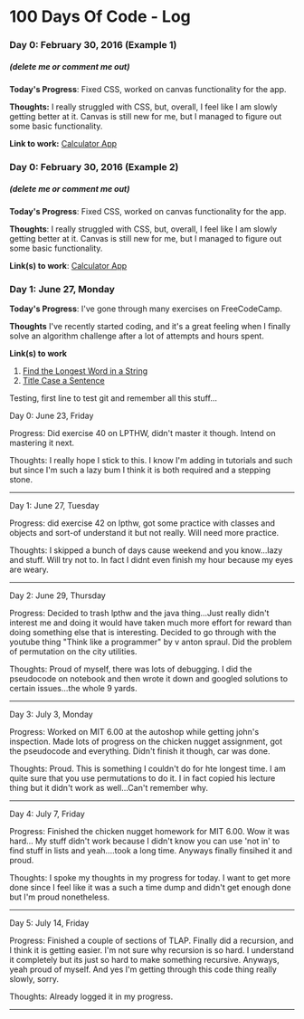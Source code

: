 # 100 Days Of Code - Log

### Day 0: February 30, 2016 (Example 1)
##### (delete me or comment me out)

**Today's Progress**: Fixed CSS, worked on canvas functionality for the app.

**Thoughts:** I really struggled with CSS, but, overall, I feel like I am slowly getting better at it. Canvas is still new for me, but I managed to figure out some basic functionality.

**Link to work:** [Calculator App](http://www.example.com)

### Day 0: February 30, 2016 (Example 2)
##### (delete me or comment me out)

**Today's Progress**: Fixed CSS, worked on canvas functionality for the app.

**Thoughts**: I really struggled with CSS, but, overall, I feel like I am slowly getting better at it. Canvas is still new for me, but I managed to figure out some basic functionality.

**Link(s) to work**: [Calculator App](http://www.example.com)


### Day 1: June 27, Monday

**Today's Progress**: I've gone through many exercises on FreeCodeCamp.

**Thoughts** I've recently started coding, and it's a great feeling when I finally solve an algorithm challenge after a lot of attempts and hours spent.

**Link(s) to work**
1. [Find the Longest Word in a String](https://www.freecodecamp.com/challenges/find-the-longest-word-in-a-string)
2. [Title Case a Sentence](https://www.freecodecamp.com/challenges/title-case-a-sentence)

Testing, first line to test git and remember all this stuff...

Day 0: June 23, Friday

Progress: Did exercise 40 on LPTHW, didn't master it though. Intend on mastering
it next.

Thoughts: I really hope I stick to this. I know I'm adding in tutorials and such
but since I'm such a lazy bum I think it is both required and a stepping stone.

------

Day 1: June 27, Tuesday

Progress: did exercise 42 on lpthw, got some practice with classes and objects
and sort-of understand it but not really. Will need more practice.

Thoughts: I skipped a bunch of days cause weekend and you know...lazy and stuff.
Will try not to. In fact I didnt even finish my hour because my eyes are weary.

-----

Day 2: June 29, Thursday

Progress: Decided to trash lpthw and the java thing...Just really didn't 
interest me and doing it would have taken much more effort for reward than
doing something else that is interesting. Decided to go through with 
the youtube thing "Think like a programmer" by v anton spraul. Did the problem
of permutation on the city utilities.

Thoughts: Proud of myself, there was lots of debugging. I did the pseudocode on
notebook and then wrote it down and googled solutions to certain issues...the
whole 9 yards.

------

Day 3: July 3, Monday

Progress: Worked on MIT 6.00 at the autoshop while getting john's inspection.
Made lots of progress on the chicken nugget assignment, got the pseudocode and
everything. Didn't finish it though, car was done.

Thoughts: Proud. This is something I couldn't do for hte longest time. I am
quite sure that you use permutations to do it. I in fact copied his lecture 
thing but it didn't work as well...Can't remember why.

-------

Day 4: July 7, Friday

Progress: Finished the chicken nugget homework for MIT 6.00. Wow it was hard...
My stuff didn't work because I didn't know you can use 'not in' to find stuff
in lists and yeah....took a long time. Anyways finally finsihed it and proud.

Thoughts: I spoke my thoughts in my progress for today. I want to get more done
since I feel like it was a such a time dump and didn't get enough done but I'm
proud nonetheless.

--------

Day 5: July 14, Friday

Progress: Finished a couple of sections of TLAP. Finally did a recursion, and 
I think it is getting easier. I'm not sure why recursion is so hard. I 
understand it completely but its just so hard to make something recursive.
Anyways, yeah proud of myself. And yes I'm getting through this code thing
really slowly, sorry.

Thoughts: Already logged it in my progress.

----------



